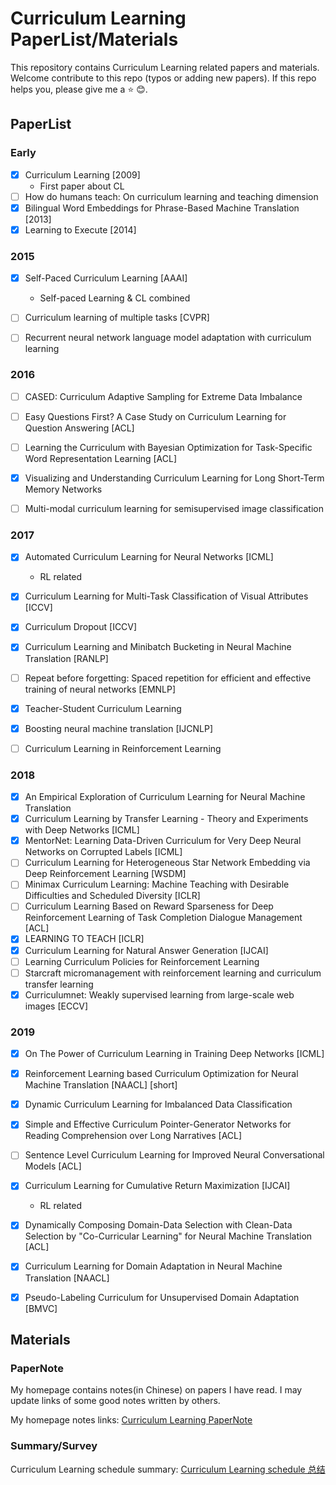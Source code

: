 # Curriculum Learning PaperList/Materials

This repository contains Curriculum Learning related papers and materials. Welcome contribute to this repo (typos or adding new papers). If this repo helps you, please give me a ⭐️ 😊.

## PaperList

### Early

- [x] Curriculum Learning [2009]
    - First paper about CL
- [ ] How do humans teach: On curriculum learning and teaching dimension
- [x] Bilingual Word Embeddings for Phrase-Based Machine Translation [2013]
- [x] Learning to Execute [2014]  

### 2015
- [x] Self-Paced Curriculum Learning [AAAI]
    - Self-paced Learning & CL combined
- [ ] Curriculum learning of multiple tasks [CVPR]
- [ ] Recurrent neural network language model adaptation with curriculum learning


### 2016
- [ ] CASED: Curriculum Adaptive Sampling for Extreme Data Imbalance
- [ ] Easy Questions First? A Case Study on Curriculum Learning for Question Answering  [ACL]
- [ ] Learning the Curriculum with Bayesian Optimization for Task-Specific Word Representation Learning [ACL]
- [x] Visualizing and Understanding Curriculum Learning for Long Short-Term Memory Networks 
- [ ] Multi-modal curriculum learning for semisupervised image classification


### 2017
- [x] Automated Curriculum Learning for Neural Networks [ICML]
    - RL related
- [x] Curriculum Learning for Multi-Task Classification of Visual Attributes [ICCV]
- [x] Curriculum Dropout [ICCV]
- [x] Curriculum Learning and Minibatch Bucketing in Neural Machine Translation [RANLP]
- [ ] Repeat before forgetting: Spaced repetition for efficient and effective training of neural networks [EMNLP]
- [x] Teacher-Student Curriculum Learning
- [x] Boosting neural machine translation [IJCNLP]
- [ ] Curriculum Learning in Reinforcement Learning 


### 2018
- [x] An Empirical Exploration of Curriculum Learning for Neural Machine Translation
- [x] Curriculum Learning by Transfer Learning - Theory and Experiments with Deep Networks [ICML]
- [x] MentorNet: Learning Data-Driven Curriculum for Very Deep Neural Networks on Corrupted Labels [ICML]
- [ ] Curriculum Learning for Heterogeneous Star Network Embedding via Deep Reinforcement Learning  [WSDM]
- [ ] Minimax Curriculum Learning: Machine Teaching with Desirable Difficulties and Scheduled Diversity [ICLR]
- [ ] Curriculum Learning Based on Reward Sparseness for Deep Reinforcement Learning of Task Completion Dialogue Management [ACL]
- [x] LEARNING TO TEACH [ICLR]
- [x] Curriculum Learning for Natural Answer Generation [IJCAI]
- [ ] Learning Curriculum Policies for Reinforcement Learning
- [ ] Starcraft micromanagement with reinforcement learning and curriculum transfer learning
- [x] Curriculumnet: Weakly supervised learning from large-scale web images [ECCV]

### 2019

- [x] On The Power of Curriculum Learning in Training Deep Networks [ICML]
- [x] Reinforcement Learning based Curriculum Optimization for Neural Machine Translation  [NAACL] [short]
- [x] Dynamic Curriculum Learning for Imbalanced Data Classification
- [x] Simple and Effective Curriculum Pointer-Generator Networks for Reading Comprehension over Long Narratives [ACL]
- [ ] Sentence Level Curriculum Learning for Improved Neural Conversational Models [ACL]
- [x] Curriculum Learning for Cumulative Return Maximization [IJCAI]
    - RL related
- [x] Dynamically Composing Domain-Data Selection with Clean-Data Selection by "Co-Curricular Learning" for Neural Machine Translation [ACL]
- [x] Curriculum Learning for Domain Adaptation in Neural Machine Translation  [NAACL]
- [x] Pseudo-Labeling Curriculum for Unsupervised Domain Adaptation [BMVC]



## Materials

### PaperNote 

My homepage contains notes(in Chinese) on papers I have read. I may update links of some good notes written by others.

My homepage notes links: [Curriculum Learning PaperNote](http://www.linzehui.me/tags/Curriculum-Learning/)

### Summary/Survey

Curriculum Learning schedule summary: [Curriculum Learning schedule 总结](http://www.linzehui.me/2019/08/09/%E8%AE%BA%E6%96%87/Curriculum%20Learning%20schedule%E6%80%BB%E7%BB%93/)
